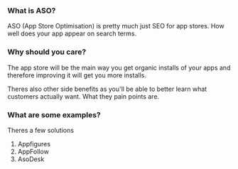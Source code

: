 ### What is ASO?
ASO (App Store Optimisation) is pretty much just SEO for app stores. How well does your app appear on search terms.
### Why should you care?
The app store will be the main way you get organic installs of your apps and therefore improving it will get you more installs.

Theres also other side benefits as you'll be able to better learn what customers actually want. What they pain points are.
### What are some examples?
Theres a few solutions
1. Appfigures
2. AppFollow
3. AsoDesk